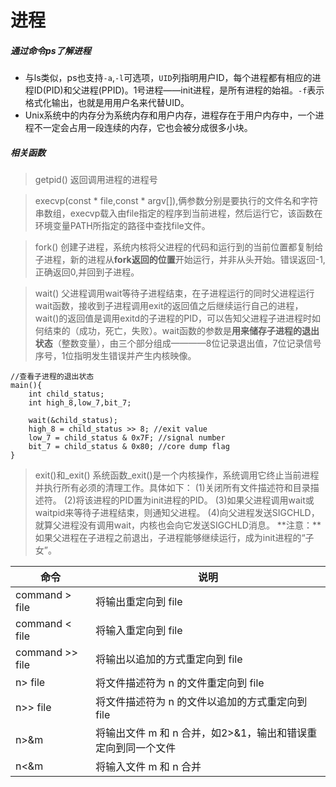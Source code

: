 # 进程

##### 通过命令ps了解进程
* 与ls类似，ps也支持`-a`,`-l`可选项，`UID`列指明用户ID，每个进程都有相应的进程ID(PID)和父进程(PPID)。1号进程——init进程，是所有进程的始祖。`-f`表示格式化输出，也就是用用户名来代替UID。
* Unix系统中的内存分为系统内存和用户内存，进程存在于用户内存中，一个进程不一定会占用一段连续的内存，它也会被分成很多小块。 



##### 相关函数
> getpid() 返回调用进程的进程号

> execvp(const * file,const * argv[]),俩参数分别是要执行的文件名和字符串数组，execvp载入由file指定的程序到当前进程，然后运行它，该函数在环境变量PATH所指定的路径中查找file文件。

> fork() 创建子进程，系统内核将父进程的代码和运行到的当前位置都复制给子进程，新的进程从**fork返回的位置**开始运行，并非从头开始。错误返回-1,正确返回0,并回到子进程。

> wait() 父进程调用wait等待子进程结束，在子进程运行的同时父进程运行wait函数，接收到子进程调用exit的返回值之后继续运行自己的进程，wait()的返回值是调用exitd的子进程的PID，可以告知父进程子进进程时如何结束的（成功，死亡，失败）。wait函数的参数是**用来储存子进程的退出状态**（整数变量），由三个部分组成————8位记录退出值，7位记录信号序号，1位指明发生错误并产生内核映像。

```
//查看子进程的退出状态
main(){
    int child_status;
    int high_8,low_7,bit_7;

    wait(&child_status);
    high_8 = child_status >> 8; //exit value
    low_7 = child_status & 0x7F; //signal number
    bit_7 = child_status & 0x80; //core dump flag
}
```
> exit()和_exit() 
> 系统函数_exit()是一个内核操作，系统调用它终止当前进程并执行所有必须的清理工作。具体如下：
> (1)关闭所有文件描述符和目录描述符。
> (2)将该进程的PID置为init进程的PID。
> (3)如果父进程调用wait或waitpid来等待子进程结束，则通知父进程。
> (4)向父进程发送SIGCHLD，就算父进程没有调用wait，内核也会向它发送SIGCHLD消息。
> **注意：**如果父进程在子进程之前退出，子进程能够继续运行，成为init进程的“子女”。

|命令	         |  说明          |
--------        | --------
command > file	| 将输出重定向到 file
command < file	| 将输入重定向到 file
command >> file	| 将输出以追加的方式重定向到 file
n> file	        | 将文件描述符为 n 的文件重定向到 file
n>> file	    | 将文件描述符为 n 的文件以追加的方式重定向到 file
n>&m	        | 将输出文件 m 和 n 合并，如2>&1，输出和错误重定向到同一个文件
n<&m	        | 将输入文件 m 和 n 合并
